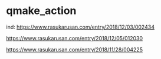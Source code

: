 # qmake_action

ind: https://www.rasukarusan.com/entry/2018/12/03/002434

https://www.rasukarusan.com/entry/2018/12/05/012030

https://www.rasukarusan.com/entry/2018/11/28/004225
